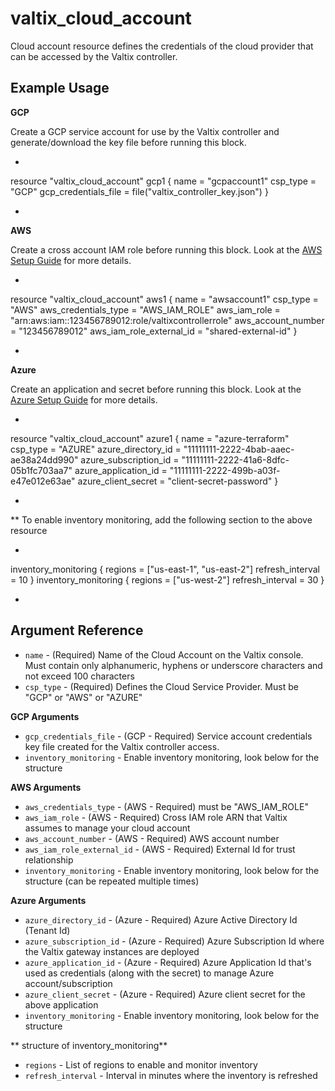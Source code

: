 # valtix_cloud_account
Cloud account resource defines the credentials of the cloud provider that can be accessed by the Valtix controller.

## Example Usage

**GCP**

Create a GCP service account for use by the Valtix controller and generate/download the key file before running this block.

* ```hcl
resource "valtix_cloud_account" gcp1 {
  name             = "gcpaccount1"
  csp_type         = "GCP"
  gcp_credentials_file     = file("valtix_controller_key.json")
}
* ```

**AWS**

Create a cross account IAM role before running this block. Look at the [AWS Setup Guide](/AWS_setup_guide/sg_aws_onboarding) for more details.

* ```hcl
resource "valtix_cloud_account" aws1 {
  name                     = "awsaccount1"
  csp_type                 = "AWS"
  aws_credentials_type     = "AWS_IAM_ROLE"
  aws_iam_role             = "arn:aws:iam::123456789012:role/valtixcontrollerrole"
  aws_account_number       = "123456789012"
  aws_iam_role_external_id = "shared-external-id"
}
* ```

**Azure**

Create an application and secret before running this block. Look at the [Azure Setup Guide](/Azure_setup_guide/sg_azure_overview) for more details.

* ```hcl
resource "valtix_cloud_account" azure1 {
  name                  = "azure-terraform"
  csp_type              = "AZURE"
  azure_directory_id    = "11111111-2222-4bab-aaec-ae38a24dd990"
  azure_subscription_id = "11111111-2222-41a6-8dfc-05b1fc703aa7"
  azure_application_id  = "11111111-2222-499b-a03f-e47e012e63ae"
  azure_client_secret   = "client-secret-password"
}
* ```

** To enable inventory monitoring, add the following section to the above resource
* ```hcl
inventory_monitoring {
  regions = ["us-east-1", "us-east-2"]
  refresh_interval = 10
}
inventory_monitoring {
  regions = ["us-west-2"]
  refresh_interval = 30
}
* ```

## Argument Reference

* `name` - (Required) Name of the Cloud Account on the Valtix console. Must contain only alphanumeric, hyphens or underscore characters and not exceed 100 characters
* `csp_type` - (Required)  Defines the Cloud Service Provider. Must be "GCP" or "AWS" or "AZURE"

**GCP Arguments**

* `gcp_credentials_file` - (GCP - Required) Service account credentials key file created for the Valtix controller access.
* `inventory_monitoring` - Enable inventory monitoring, look below for the structure

**AWS Arguments**

* `aws_credentials_type` - (AWS - Required) must be "AWS_IAM_ROLE"
* `aws_iam_role` - (AWS - Required) Cross IAM role ARN that Valtix assumes to manage your cloud account
* `aws_account_number` - (AWS - Required) AWS account number
* `aws_iam_role_external_id` - (AWS - Required) External Id for trust relationship
* `inventory_monitoring` - Enable inventory monitoring, look below for the structure (can be repeated multiple times)

**Azure Arguments**

* `azure_directory_id` - (Azure - Required) Azure Active Directory Id (Tenant Id)
* `azure_subscription_id` - (Azure - Required) Azure Subscription Id where the Valtix gateway instances are deployed
* `azure_application_id` - (Azure - Required) Azure Application Id that's used as credentials (along with the secret) to manage Azure account/subscription
* `azure_client_secret` - (Azure - Required) Azure client secret for the above application
* `inventory_monitoring` - Enable inventory monitoring, look below for the structure

** structure of inventory_monitoring**

* `regions` - List of regions to enable and monitor inventory
* `refresh_interval` - Interval in minutes where the inventory is refreshed
